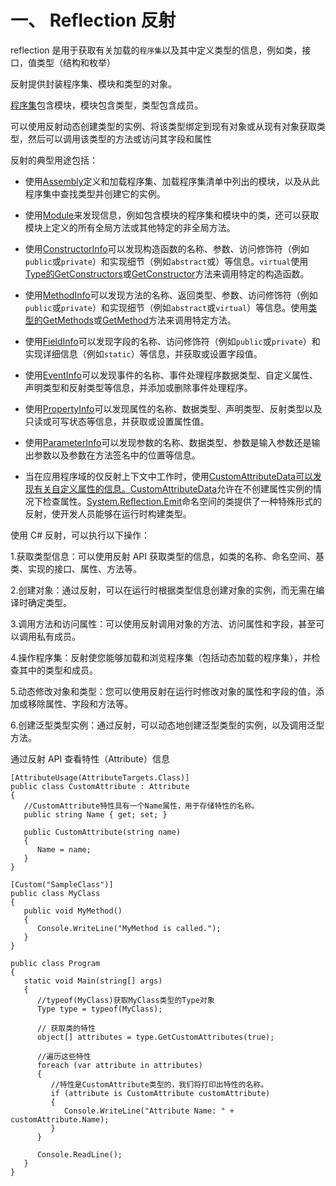 # 一、 Reflection 反射

reflection 是用于获取有关加载的`程序集`以及其中定义类型的信息，例如类，接口，值类型（结构和枚举）

反射提供封装程序集、模块和类型的对象。

[程序集](https://learn.microsoft.com/en-us/dotnet/framework/app-domains/)包含模块，模块包含类型，类型包含成员。

可以使用反射动态创建类型的实例、将该类型绑定到现有对象或从现有对象获取类型，然后可以调用该类型的方法或访问其字段和属性

反射的典型用途包括：

*   使用[Assembly](https://learn.microsoft.com/en-us/dotnet/api/system.reflection.assembly)定义和加载程序集、加载程序集清单中列出的模块，以及从此程序集中查找类型并创建它的实例。

*   使用[Module](https://learn.microsoft.com/en-us/dotnet/api/system.reflection.module)来发现信息，例如包含模块的程序集和模块中的类，还可以获取模块上定义的所有全局方法或其他特定的非全局方法。

*   使用[ConstructorInfo](https://learn.microsoft.com/en-us/dotnet/api/system.reflection.constructorinfo)可以发现构造函数的名称、参数、访问修饰符（例如`public`或`private`）和实现细节（例如`abstract`或）等信息。`virtual`使用[Type的](https://learn.microsoft.com/en-us/dotnet/api/system.type)[GetConstructors](https://learn.microsoft.com/en-us/dotnet/api/system.type.getconstructors)或[GetConstructor](https://learn.microsoft.com/en-us/dotnet/api/system.type.getconstructor)方法来调用特定的构造函数。[](https://learn.microsoft.com/en-us/dotnet/api/system.type)

*   使用[MethodInfo](https://learn.microsoft.com/en-us/dotnet/api/system.reflection.methodinfo)可以发现方法的名称、返回类型、参数、访问修饰符（例如`public`或`private`）和实现细节（例如`abstract`或`virtual`）等信息。使用[类型的](https://learn.microsoft.com/en-us/dotnet/api/system.type)[GetMethods](https://learn.microsoft.com/en-us/dotnet/api/system.type.getmethods)或[GetMethod](https://learn.microsoft.com/en-us/dotnet/api/system.type.getmethod)方法来调用特定方法。[](https://learn.microsoft.com/en-us/dotnet/api/system.type)

*   使用[FieldInfo](https://learn.microsoft.com/en-us/dotnet/api/system.reflection.fieldinfo)可以发现字段的名称、访问修饰符（例如`public`或`private`）和实现详细信息（例如`static`）等信息，并获取或设置字段值。

*   使用[EventInfo](https://learn.microsoft.com/en-us/dotnet/api/system.reflection.eventinfo)可以发现事件的名称、事件处理程序数据类型、自定义属性、声明类型和反射类型等信息，并添加或删除事件处理程序。

*   使用[PropertyInfo](https://learn.microsoft.com/en-us/dotnet/api/system.reflection.propertyinfo)可以发现属性的名称、数据类型、声明类型、反射类型以及只读或可写状态等信息，并获取或设置属性值。

*   使用[ParameterInfo](https://learn.microsoft.com/en-us/dotnet/api/system.reflection.parameterinfo)可以发现参数的名称、数据类型、参数是输入参数还是输出参数以及参数在方法签名中的位置等信息。

*   当在应用程序域的仅反射上下文中工作时，使用[CustomAttributeData可以发现有关自定义属性的信息。](https://learn.microsoft.com/en-us/dotnet/api/system.reflection.customattributedata)[CustomAttributeData](https://learn.microsoft.com/en-us/dotnet/api/system.reflection.customattributedata)允许在不创建属性实例的情况下检查属性。[System.Reflection.Emit](https://learn.microsoft.com/en-us/dotnet/api/system.reflection.emit)命名空间的类提供了一种特殊形式的反射，使开发人员能够在运行时构建类型。

使用 C# 反射，可以执行以下操作：

1.获取类型信息：可以使用反射 API 获取类型的信息，如类的名称、命名空间、基类、实现的接口、属性、方法等。

2.创建对象：通过反射，可以在运行时根据类型信息创建对象的实例，而无需在编译时确定类型。

3.调用方法和访问属性：可以使用反射调用对象的方法、访问属性和字段，甚至可以调用私有成员。

4.操作程序集：反射使您能够加载和浏览程序集（包括动态加载的程序集），并检查其中的类型和成员。

5.动态修改对象和类型：您可以使用反射在运行时修改对象的属性和字段的值，添加或移除属性、字段和方法等。

6.创建泛型类型实例：通过反射，可以动态地创建泛型类型的实例，以及调用泛型方法。

通过反射 API 查看特性（Attribute）信息

```
[AttributeUsage(AttributeTargets.Class)]
public class CustomAttribute : Attribute
{
   //CustomAttribute特性具有一个Name属性，用于存储特性的名称。
   public string Name { get; set; }

   public CustomAttribute(string name)
   {
      Name = name;
   }
}

[Custom("SampleClass")]
public class MyClass
{
   public void MyMethod()
   {
      Console.WriteLine("MyMethod is called.");
   }
}

public class Program
{
   static void Main(string[] args)
   {
      //typeof(MyClass)获取MyClass类型的Type对象
      Type type = typeof(MyClass);

      // 获取类的特性
      object[] attributes = type.GetCustomAttributes(true);

      //遍历这些特性
      foreach (var attribute in attributes)
      {
         //特性是CustomAttribute类型的，我们将打印出特性的名称。
         if (attribute is CustomAttribute customAttribute)
         {
            Console.WriteLine("Attribute Name: " + customAttribute.Name);
         }
      }

      Console.ReadLine();
   }
}
```




